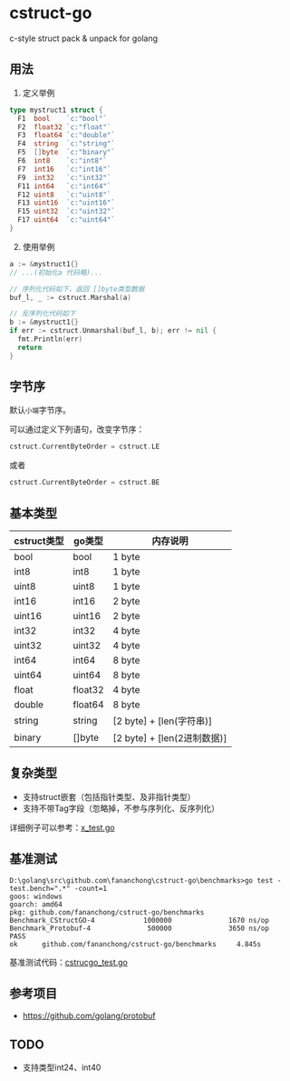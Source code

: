# cstruct-go

c-style struct pack & unpack for golang

## 用法

1. 定义举例

  ```go
  type mystruct1 struct {
    F1  bool    `c:"bool"`
    F2  float32 `c:"float"`
    F3  float64 `c:"double"`
    F4  string  `c:"string"`
    F5  []byte  `c:"binary"`
    F6  int8    `c:"int8"`
    F7  int16   `c:"int16"`
    F9  int32   `c:"int32"`
    F11 int64   `c:"int64"`
    F12 uint8   `c:"uint8"`
    F13 uint16  `c:"uint16"`
    F15 uint32  `c:"uint32"`
    F17 uint64  `c:"uint64"`
  }
  ```

2. 使用举例

  ```go
  a := &mystruct1{}
  // ...(初始化a 代码略)...

  // 序列化代码如下，返回 []byte类型数据
  buf_l, _ := cstruct.Marshal(a)

  // 反序列化代码如下
  b := &mystruct1{}
  if err := cstruct.Unmarshal(buf_l, b); err != nil {
    fmt.Println(err)
    return
  }
  ```

## 字节序

默认`小端`字节序。

可以通过定义下列语句，改变字节序：

```go
cstruct.CurrentByteOrder = cstruct.LE
```

或者

```go
cstruct.CurrentByteOrder = cstruct.BE
```

## 基本类型

cstruct类型 | go类型    | 内存说明
--------- | ------- | -----------------------
bool      | bool    | 1 byte
int8      | int8    | 1 byte
uint8     | uint8   | 1 byte
int16     | int16   | 2 byte
uint16    | uint16  | 2 byte
int32     | int32   | 4 byte
uint32    | uint32  | 4 byte
int64     | int64   | 8 byte
uint64    | uint64  | 8 byte
float     | float32 | 4 byte
double    | float64 | 8 byte
string    | string  | [2 byte] + [len(字符串)]
binary    | []byte  | [2 byte] + [len(2进制数据)]

## 复杂类型

- 支持struct嵌套（包括指针类型、及非指针类型）
- 支持不带Tag字段（忽略掉，不参与序列化、反序列化）

详细例子可以参考：[x_test.go](tests/x_test.go)

## 基准测试

```dos
D:\golang\src\github.com\fananchong\cstruct-go\benchmarks>go test -test.bench=".*" -count=1
goos: windows
goarch: amd64
pkg: github.com/fananchong/cstruct-go/benchmarks
Benchmark_CStructGO-4            1000000              1670 ns/op
Benchmark_Protobuf-4              500000              3650 ns/op
PASS
ok      github.com/fananchong/cstruct-go/benchmarks     4.845s
```

基准测试代码：[cstrucgo_test.go](benchmarks/cstrucgo_test.go)

## 参考项目

- <https://github.com/golang/protobuf>

## TODO

- 支持类型int24、int40
